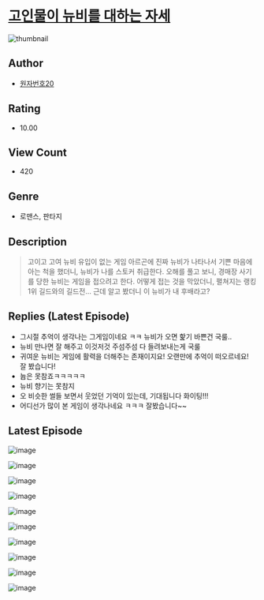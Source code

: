 # [고인물이 뉴비를 대하는 자세](https://comic.naver.com/bestChallenge/list?titleId=810809)
![thumbnail](https://image-comic.pstatic.net/user_contents_data/challenge_comic/2023/05/24/264414/upload_3918468548992131430_480x623.jpeg)

## Author
- [원자번호20](https://comic.naver.com/artistTitle?id=264414)

## Rating
- 10.00

## View Count
- 420

## Genre
- 로맨스, 판타지

## Description
> 고이고 고여 뉴비 유입이 없는 게임 아르곤에 진짜 뉴비가 나타나서 기쁜 마음에 아는 척을 했더니, 뉴비가 나를 스토커 취급한다. 오해를 풀고 보니, 경매장 사기를 당한 뉴비는 게임을 접으려고 한다. 어떻게 접는 것을 막았더니, 펼쳐지는 랭킹 1위 길드와의 길드전... 근데 알고 봤더니 이 뉴비가 내 후배라고?

## Replies (Latest Episode)
- 그시절 추억이 생각나는 그게임이네요 ㅋㅋ 뉴비가 오면 핥기 바쁜건 국룰..
- 뉴비 만나면 잘 해주고 이것저것 주섬주섬 다 들려보내는게 국룰
- 귀여운 뉴비는 게임에 활력을 더해주는 존재이지요! 오랜만에 추억이 떠오르네요! 잘 봤습니다!
- 늅은 못참죠ㅋㅋㅋㅋㅋ
- 뉴비 향기는 못참지
- 오 비슷한 썰들 보면서 웃었던 기억이 있는데, 기대됩니다 화이팅!!!
- 어디선가 많이 본 게임이 생각나네요 ㅋㅋㅋ 잘봤습니다~~

## Latest Episode
![image](https://image-comic.pstatic.net/user_contents_data/challenge_comic/2023/05/24/264414/upload_3760613678163256627.jpeg)

![image](https://image-comic.pstatic.net/user_contents_data/challenge_comic/2023/05/24/264414/upload_3486128297605227619.jpeg)

![image](https://image-comic.pstatic.net/user_contents_data/challenge_comic/2023/05/24/264414/upload_3991426638707975736.jpeg)

![image](https://image-comic.pstatic.net/user_contents_data/challenge_comic/2023/05/24/264414/upload_3689345726747403318.jpeg)

![image](https://image-comic.pstatic.net/user_contents_data/challenge_comic/2023/05/24/264414/upload_7219945725371888742.jpeg)

![image](https://image-comic.pstatic.net/user_contents_data/challenge_comic/2023/05/24/264414/upload_4123433832087368505.jpeg)

![image](https://image-comic.pstatic.net/user_contents_data/challenge_comic/2023/05/24/264414/upload_3546697291491927395.jpeg)

![image](https://image-comic.pstatic.net/user_contents_data/challenge_comic/2023/05/24/264414/upload_7075211516524836194.jpeg)

![image](https://image-comic.pstatic.net/user_contents_data/challenge_comic/2023/05/24/264414/upload_3473464100483511862.jpeg)

![image](https://image-comic.pstatic.net/user_contents_data/challenge_comic/2023/05/24/264414/upload_4051380615507043128.jpeg)

